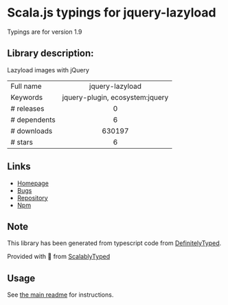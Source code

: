 
# Scala.js typings for jquery-lazyload

Typings are for version 1.9

## Library description:
Lazyload images with jQuery

|                    |                 |
| ------------------ | :-------------: |
| Full name          | jquery-lazyload |
| Keywords           | jquery-plugin, ecosystem:jquery |
| # releases         | 0 |
| # dependents       | 6 |
| # downloads        | 630197 |
| # stars            | 6 |

## Links
- [Homepage](http://www.appelsiini.net/projects/lazyload)
- [Bugs](https://github.com/tuupola/jquery_lazyload/issues)
- [Repository](https://github.com/tuupola/jquery_lazyload)
- [Npm](https://www.npmjs.com/package/jquery-lazyload)
    


## Note
This library has been generated from typescript code from [DefinitelyTyped](https://definitelytyped.org).

Provided with :purple_heart: from [ScalablyTyped](https://github.com/oyvindberg/ScalablyTyped)

## Usage
See [the main readme](../../readme.md) for instructions.


